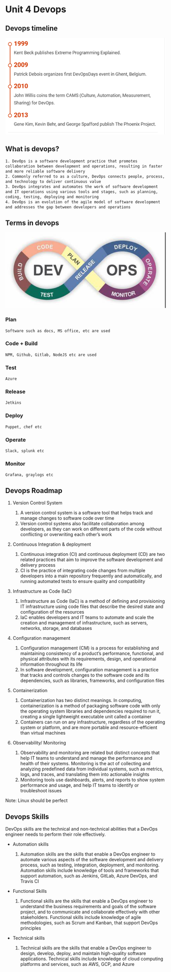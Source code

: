 # Unit 4 Devops

## Devops timeline

![Img](./Image/devops%20timeline.png)

## What is devops?

    1. DevOps is a software development practice that promotes collaboration between development and operations, resulting in faster and more reliable software delivery
    2. Commonly referred to as a culture, DevOps connects people, process, and technology to deliver continuous value
    3. DevOps integrates and automates the work of software development and IT operations using various tools and stages, such as planning, coding, testing, deploying and monitoring
    4. DevOps is an evolution of the agile model of software development and addresses the gap between developers and operations

## Terms in devops

![Img](./Image/devops.png)

### Plan

    Software such as docs, MS office, etc are used

### Code + Build

    NPM, Github, Gitlab, NodeJS etc are used

### Test

    Azure

### Release

    Jetkins

### Deploy

    Puppet, chef etc

### Operate

    Slack, splunk etc

### Monitor

    Grafana, graylogs etc

## Devops Roadmap

1. Version Control System

    1. A version control system is a software tool that helps track and manage changes to software code over time
    2. Version control systems also facilitate collaboration among developers, as they can work on different parts of the code without conflicting or overwriting each other’s work

2. Continuous Integration & deployment

    1. Continuous integration (CI) and continuous deployment (CD) are two related practices that aim to improve the software development and delivery process
    2. CI is the practice of integrating code changes from multiple developers into a main repository frequently and automatically, and running automated tests to ensure quality and compatibility

3. Infrastructure as Code (IaC)

    1. Infrastructure as Code (IaC) is a method of defining and provisioning IT infrastructure using code files that describe the desired state and configuration of the resources
    2. IaC enables developers and IT teams to automate and scale the creation and management of infrastructure, such as servers, networks, storage, and databases

4. Configuration management

    1. Configuration management (CM) is a process for establishing and maintaining consistency of a product’s performance, functional, and physical attributes with its requirements, design, and operational information throughout its life
    2. In software development, configuration management is a practice that tracks and controls changes to the software code and its dependencies, such as libraries, frameworks, and configuration files

5. Containerization

    1. Containerization has two distinct meanings. In computing, containerization is a method of packaging software code with only the operating system libraries and dependencies required to run it, creating a single lightweight executable unit called a container
    2. Containers can run on any infrastructure, regardless of the operating system or platform, and are more portable and resource-efficient than virtual machines

6. Observability/ Monitoring

    1. Observability and monitoring are related but distinct concepts that help IT teams to understand and manage the performance and health of their systems. Monitoring is the act of collecting and analyzing predefined data from individual systems, such as metrics, logs, and traces, and translating them into actionable insights
    2. Monitoring tools use dashboards, alerts, and reports to show system performance and usage, and help IT teams to identify or troubleshoot issues

Note: Linux should be perfect

## Devops Skills

DevOps skills are the technical and non-technical abilities that a DevOps engineer needs to perform their role effectively.

* Automation skills

    1. Automation skills are the skills that enable a DevOps engineer to automate various aspects of the software development and delivery process, such as testing, integration, deployment, and monitoring. Automation skills include knowledge of tools and frameworks that support automation, such as Jenkins, GitLab, Azure DevOps, and Travis CI

* Functional Skills

    1. Functional skills are the skills that enable a DevOps engineer to understand the business requirements and goals of the software project, and to communicate and collaborate effectively with other stakeholders. Functional skills include knowledge of agile methodologies, such as Scrum and Kanban, that support DevOps principles

* Technical skills

    1. Technical skills are the skills that enable a DevOps engineer to design, develop, deploy, and maintain high-quality software applications. Technical skills include knowledge of cloud computing platforms and services, such as AWS, GCP, and Azure
